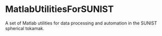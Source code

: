 MatlabUtilitiesForSUNIST
========================

A set of Matlab utilities for data processing and automation in the SUNIST spherical tokamak.
